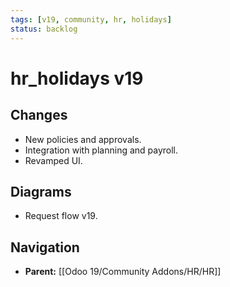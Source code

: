 ```yaml
---
tags: [v19, community, hr, holidays]
status: backlog
---
```

# hr_holidays v19

## Changes
- New policies and approvals.
- Integration with planning and payroll.
- Revamped UI.

## Diagrams
- Request flow v19.






## Navigation
- **Parent:** [[Odoo 19/Community Addons/HR/HR]]
